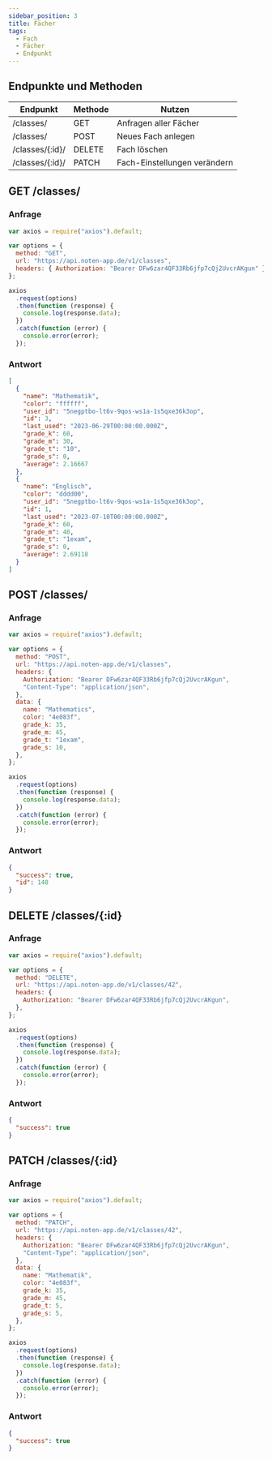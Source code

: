 ```yaml
---
sidebar_position: 3
title: Fächer
tags:
  - Fach
  - Fächer
  - Endpunkt
---
```


## Endpunkte und Methoden

| Endpunkt        | Methode | Nutzen                       |
| --------------- | ------- | ---------------------------- |
| /classes/       | GET     | Anfragen aller Fächer        |
| /classes/       | POST    | Neues Fach anlegen           |
| /classes/{:id}/ | DELETE  | Fach löschen                 |
| /classes/{:id}/ | PATCH   | Fach-Einstellungen verändern |

## GET /classes/

### Anfrage

```js
var axios = require("axios").default;

var options = {
  method: "GET",
  url: "https://api.noten-app.de/v1/classes",
  headers: { Authorization: "Bearer DFw6zar4QF33Rb6jfp7cQj2UvcrAKgun" },
};

axios
  .request(options)
  .then(function (response) {
    console.log(response.data);
  })
  .catch(function (error) {
    console.error(error);
  });
```

### Antwort

```json
[
  {
    "name": "Mathematik",
    "color": "ffffff",
    "user_id": "5negptbo-lt6v-9qos-ws1a-1s5qxe36k3op",
    "id": 3,
    "last_used": "2023-06-29T00:00:00.000Z",
    "grade_k": 60,
    "grade_m": 30,
    "grade_t": "10",
    "grade_s": 0,
    "average": 2.16667
  },
  {
    "name": "Englisch",
    "color": "dddd00",
    "user_id": "5negptbo-lt6v-9qos-ws1a-1s5qxe36k3op",
    "id": 1,
    "last_used": "2023-07-10T00:00:00.000Z",
    "grade_k": 60,
    "grade_m": 40,
    "grade_t": "1exam",
    "grade_s": 0,
    "average": 2.69118
  }
]
```

## POST /classes/

### Anfrage

```js
var axios = require("axios").default;

var options = {
  method: "POST",
  url: "https://api.noten-app.de/v1/classes",
  headers: {
    Authorization: "Bearer DFw6zar4QF33Rb6jfp7cQj2UvcrAKgun",
    "Content-Type": "application/json",
  },
  data: {
    name: "Mathematics",
    color: "4e083f",
    grade_k: 35,
    grade_m: 45,
    grade_t: "1exam",
    grade_s: 10,
  },
};

axios
  .request(options)
  .then(function (response) {
    console.log(response.data);
  })
  .catch(function (error) {
    console.error(error);
  });
```

### Antwort

```json
{
  "success": true,
  "id": 148
}
```

## DELETE /classes/{:id}

### Anfrage

```js
var axios = require("axios").default;

var options = {
  method: "DELETE",
  url: "https://api.noten-app.de/v1/classes/42",
  headers: {
    Authorization: "Bearer DFw6zar4QF33Rb6jfp7cQj2UvcrAKgun",
  },
};

axios
  .request(options)
  .then(function (response) {
    console.log(response.data);
  })
  .catch(function (error) {
    console.error(error);
  });
```

### Antwort

```json
{
  "success": true
}
```

## PATCH /classes/{:id}

### Anfrage

```js
var axios = require("axios").default;

var options = {
  method: "PATCH",
  url: "https://api.noten-app.de/v1/classes/42",
  headers: {
    Authorization: "Bearer DFw6zar4QF33Rb6jfp7cQj2UvcrAKgun",
    "Content-Type": "application/json",
  },
  data: {
    name: "Mathematik",
    color: "4e083f",
    grade_k: 35,
    grade_m: 45,
    grade_t: 5,
    grade_s: 5,
  },
};

axios
  .request(options)
  .then(function (response) {
    console.log(response.data);
  })
  .catch(function (error) {
    console.error(error);
  });
```

### Antwort

```json
{
  "success": true
}
```
